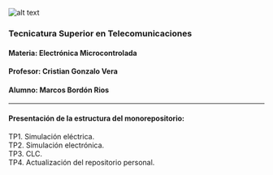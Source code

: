 ![alt text](./z.%20Recursos/Imágenes/LogoEM.png)
### **Tecnicatura Superior en Telecomunicaciones**
#### **Materia: Electrónica Microcontrolada**
#### **Profesor: Cristian Gonzalo Vera**
#### **Alumno: Marcos Bordón Rios**
---
#### **Presentación de la estructura del monorepositorio:**
TP1. Simulación eléctrica.  
TP2. Simulación electrónica.  
TP3. CLC.  
TP4. Actualización del repositorio personal.